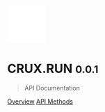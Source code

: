 
![logo](_media/cruxLogoWhite.png ':size=100%')

# CRUX.RUN <small>0.0.1</small>

> API Documentation

[Overview](introduction#)
[API Methods](api#getting-started)
